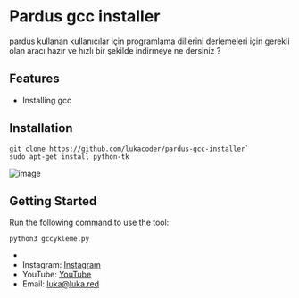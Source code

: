 # Pardus gcc installer 

pardus kullanan kullanıcılar için programlama dillerini derlemeleri için gerekli olan aracı hazır ve hızlı bir şekilde indirmeye ne dersiniz ?
## Features

- Installing  gcc

## Installation
```
git clone https://github.com/lukacoder/pardus-gcc-installer` 
sudo apt-get install python-tk
```
![image](https://github.com/lukacoder/pardus-gcc-installer/assets/101480197/12d2979e-bb82-44d4-aa62-f8e1e13fca56)

## Getting Started

Run the following command to use the tool::

```
python3 gccykleme.py
```
-
- Instagram: [Instagram](https://www.instagram.com/p1ytq/)
- YouTube: [YouTube](https://www.youtube.com/channel/UCqOj20IIgiZVmBfQnxALHeg)
- Email: luka@luka.red
